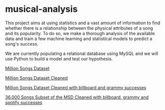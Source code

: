 # musical-analysis
This project aims at using statistics and a vast amount of information to find whether there is a relationship between the physical attributes of a song and its popularity. To do so, we make a thorough analysis of the available data and train a few machine learning and statistical models to predict a song's success.

We are currently populating a relational database using MySQL and we will use Python to build a model and test our hypothesis.

[Million Songs Dataset](https://drive.google.com/file/d/1riKvXY3h_jYv5BRfeyw18BTNBsh9ywUl/view?usp=sharing)

[Million Songs Dataset Cleaned](https://drive.google.com/file/d/1Grb2UtX3jCE8oIocYSWKAW05NuGMA41H/view?usp=sharing)

[Million Songs Dataset Cleaned with billboard and grammy successes](https://drive.google.com/file/d/1laRLz8vg2C5rGA_drTK_kfSIgQTzW2zH/view?usp=sharing)

[36.000 Songs Subset of the MSD Cleaned with billboard, grammy and spotify successes](https://drive.google.com/file/d/1l8eKUXf2LE4Kv0tAKgYH29MJrLPrLvRu/view?usp=sharing)
